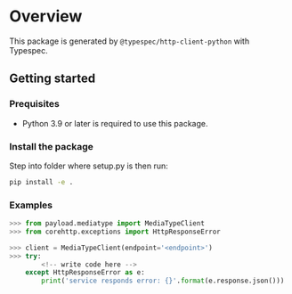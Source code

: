 # Overview

This package is generated by `@typespec/http-client-python` with Typespec.

## Getting started

### Prequisites

- Python 3.9 or later is required to use this package.

### Install the package

Step into folder where setup.py is then run:

```bash
pip install -e .
```

### Examples

```python
>>> from payload.mediatype import MediaTypeClient
>>> from corehttp.exceptions import HttpResponseError

>>> client = MediaTypeClient(endpoint='<endpoint>')
>>> try:
        <!-- write code here -->
    except HttpResponseError as e:
        print('service responds error: {}'.format(e.response.json()))
```
